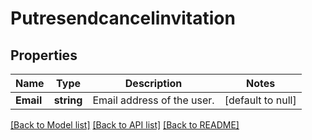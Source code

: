 # Putresendcancelinvitation

## Properties
Name | Type | Description | Notes
------------ | ------------- | ------------- | -------------
**Email** | **string** | Email address of the user. | [default to null]

[[Back to Model list]](../README.md#documentation-for-models) [[Back to API list]](../README.md#documentation-for-api-endpoints) [[Back to README]](../README.md)


